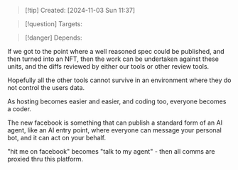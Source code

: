
>[!tip] Created: [2024-11-03 Sun 11:37]

>[!question] Targets: 

>[!danger] Depends: 

If we got to the point where a well reasoned spec could be published, and then turned into an NFT, then the work can be undertaken against these units, and the diffs reviewed by either our tools or other review tools.

Hopefully all the other tools cannot survive in an environment where they do not control the users data.

As hosting becomes easier and easier, and coding too, everyone becomes a coder.

The new facebook is something that can publish a standard form of an AI agent, like an AI entry point, where everyone can message your personal bot, and it can act on your behalf.

"hit me on facebook" becomes "talk to my agent" - then all comms are proxied thru this platform.